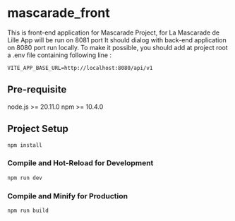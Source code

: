 # mascarade_front

This is front-end application for Mascarade Project, for La Mascarade de Lille
App will be run on 8081 port
It should dialog with back-end application on 8080 port run locally. To make it possible, you should add at project root a .env file containing following line :
```
VITE_APP_BASE_URL=http://localhost:8080/api/v1
```

## Pre-requisite

node.js >= 20.11.0
npm >= 10.4.0

## Project Setup

```sh
npm install
```

### Compile and Hot-Reload for Development

```sh
npm run dev
```

### Compile and Minify for Production

```sh
npm run build
```
